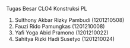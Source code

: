 Tugas Besar CLO4 Konstruksi PL

1. Sulthony Akbar Rizky Pambudi (1201210508)
2. Fauzi Rido Pamungkas (1201210008)
3. Yafi Yoga Abid Pramono (1201210022)
4. Sahitya Rizki Hadi Susetyo (1201210024)
